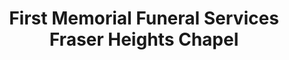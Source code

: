 ---
title: "First Memorial Funeral Services Fraser Heights Chapel"
url: /surrey/first-memorial-funeral-services-fraser-heights-chapel/
shop: funeral directors
---